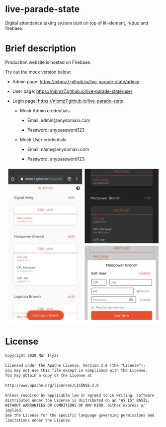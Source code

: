 # live-parade-state
Digital attendance taking system built on top of lit-element, redux and firebase.
<br>
# Brief description

Production website is hosted on Firebase.   

Try out the mock version below:

- Admin page: https://nibmz7.github.io/live-parade-state/admin

- User page: https://nibmz7.github.io/live-parade-state/user  

- Login page: https://nibmz7.github.io/live-parade-state

  - Mock Admin credentials

    - Email: admin<span>@</span>anydomain.com

    - Password: anypassword123

  - Mock User credentials

    - Email: name<span>@</span>anydomain.com

    - Password: anypassword123

    

<img src="https://raw.githubusercontent.com/nibmz7/live-parade-state/master/20201014_031537-COLLAGE.jpg"/>

    

# License

```
Copyright 2020 Nur Ilyas

Licensed under the Apache License, Version 2.0 (the "License");
you may not use this file except in compliance with the License.
You may obtain a copy of the License at

http://www.apache.org/licenses/LICENSE-2.0

Unless required by applicable law or agreed to in writing, software
distributed under the License is distributed on an "AS IS" BASIS,
WITHOUT WARRANTIES OR CONDITIONS OF ANY KIND, either express or implied.
See the License for the specific language governing permissions and
limitations under the License.
```
